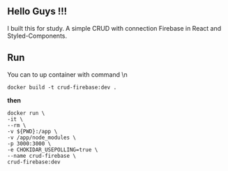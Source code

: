 ## Hello Guys !!!

I built this for study. A simple CRUD with connection Firebase in React and Styled-Components.

## Run

You can to up container with command \n

>   
    docker build -t crud-firebase:dev .

__then__

>   
    docker run \
    -it \
    --rm \
    -v ${PWD}:/app \
    -v /app/node_modules \
    -p 3000:3000 \
    -e CHOKIDAR_USEPOLLING=true \
    --name crud-firebase \
    crud-firebase:dev
